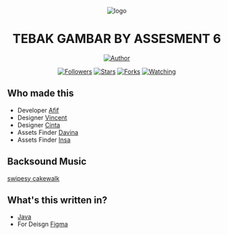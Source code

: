 <p align="center"><img src="https://github.com/ItzApipAjalah/TebakGambar/blob/master/app/src/main/res/drawable/logo2.png" alt="logo"></p>
<h1 align="center">TEBAK GAMBAR BY ASSESMENT 6</h1>
<p align="center">
<a href="https://github.com/ItzApipAjalah"><img title="Author" src="https://img.shields.io/badge/AUTHOR-ItzApipAjalah-orange.svg?style=for-the-badge&logo=github"></a>
</p>
<p align="center">
<a href="https://github.com/ItzApipAjalah/followers"><img title="Followers" src="https://img.shields.io/github/followers/ItzApipAjalah?color=blue&style=flat-square"></a>
<a href="https://github.com/ItzApipAjalah/TebakGambar"><img title="Stars" src="https://img.shields.io/github/stars/ItzApipAjalah/TebakGambar?color=red&style=flat-square"></a>
<a href="https://github.com/ItzApipAjalah/TebakGambar/network/members"><img title="Forks" src="https://img.shields.io/github/forks/ItzApipAjalah/TebakGambar?color=red&style=flat-square"></a>
<a href="https://github.com/ItzApipAjalah/TebakGambar/watchers"><img title="Watching" src="https://img.shields.io/github/watchers/ItzApipAjalah/TebakGambar?label=Watchers&color=blue&style=flat-square"></a>
</p>

## Who made this
* Developer [Afif](https://www.instagram.com/apip01____/)
* Designer [Vincent](https://www.instagram.com/vincentiusvick/)
* Designer [Cinta](https://www.instagram.com/cintazera77/)
* Assets Finder [Davina](https://www.instagram.com/davinadaresyaf/)
* Assets Finder [Insa](https://instagram.com/aninsa22)

## Backsound Music
[swipesy cakewalk](https://youtu.be/o9_Gu3TI4IY)

## What's this written in?
* [Java](https://www.java.com/en/)
* For Deisgn [Figma](https://www.figma.com/file/UwxeaIFDArrzAB8NaymLcG/Untitled?node-id=0%3A1&t=C7FVovcnZc3dMMUL-1)
